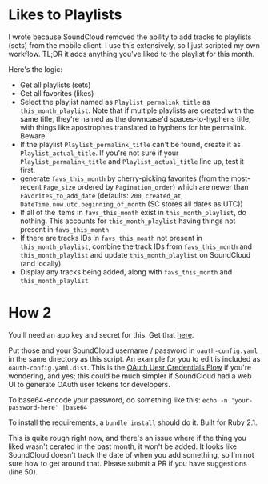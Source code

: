 Likes to Playlists
===================
I wrote because SoundCloud removed the ability to add tracks to playlists (sets) from the mobile client. I use this extensively, so I just scripted my own workflow. TL;DR it adds anything you've liked to the playlist for this month.

Here's the logic:
- Get all playlists (sets)
- Get all favorites (likes)
- Select the playlist named as `Playlist_permalink_title` as `this_month_playlist`. Note that if multiple playlists are created with the same title, they're named as the downcase'd spaces-to-hyphens title, with things like apostrophes translated to hyphens for hte permalink. Beware.
- If the playlist `Playlist_permalink_title` can't be found, create it as `Playlist_actual_title`. If you're not sure if your `Playlist_permalink_title` and `Playlist_actual_title` line up, test it first.
- generate `favs_this_month` by cherry-picking favorites (from the most-recent `Page_size` ordered by `Pagination_order`) which are newer than `Favorites_to_add_date` (defaults: `200`, `created_at`, `DateTime.now.utc.beginning_of_month` (SC stores all dates as UTC))
- If all of the items in `favs_this_month` exist in `this_month_playlist`, do nothing. This accounts for `this_month_playlist` having things not present in `favs_this_month`
- If there are tracks IDs in `favs_this_month` not present in `this_month_playlist`, combine the track IDs from `favs_this_month` and `this_month_playlist` and update `this_month_playlist` on SoundCloud (and locally).
- Display any tracks being added, along with `favs_this_month` and `this_month_playlist`

How 2
======
You'll need an app key and secret for this. Get that [here](http://soundcloud.com/you/apps/new).

Put those and your SoundCloud username / password in `oauth-config.yaml` in the same directory as this script. An example for you to edit is included as `oauth-config.yaml.dist`. This is the [OAuth Uesr Credentials Flow](https://developers.soundcloud.com/docs/api/guide#authentication) if you're wondering, and yes; this could be much simpler if SoundCloud had a web UI to generate OAuth user tokens for developers.

To base64-encode your password, do something like this: `echo -n 'your-password-here' |base64`

To install the requirements, a `bundle install` should do it. Built for Ruby 2.1.

This is quite rough right now, and there's an issue where if the thing you liked wasn't cerated in the past month, it won't be added. It looks like SoundCloud doesn't track the date of when you add something, so I'm not sure how to get around that. Please submit a PR if you have suggestions (line 50).
